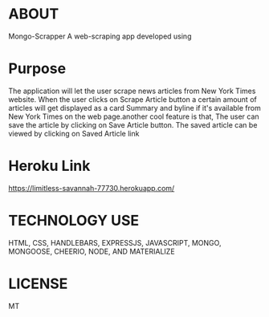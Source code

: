 # ABOUT


Mongo-Scrapper
A web-scraping app developed using

# Purpose

The application will let the user scrape news articles from New York Times website. 
When the user clicks on Scrape Article button a certain amount of articles will get displayed as a card 
Summary and byline if it's available from New York Times on the web page.another cool feature is that,
The user can save the article by clicking on Save Article button.
The saved article can be viewed by clicking on Saved Article link 

# Heroku Link
https://limitless-savannah-77730.herokuapp.com/

# TECHNOLOGY USE


HTML, CSS, HANDLEBARS, EXPRESSJS, JAVASCRIPT, MONGO, MONGOOSE, CHEERIO, NODE, AND MATERIALIZE

# LICENSE


MT
